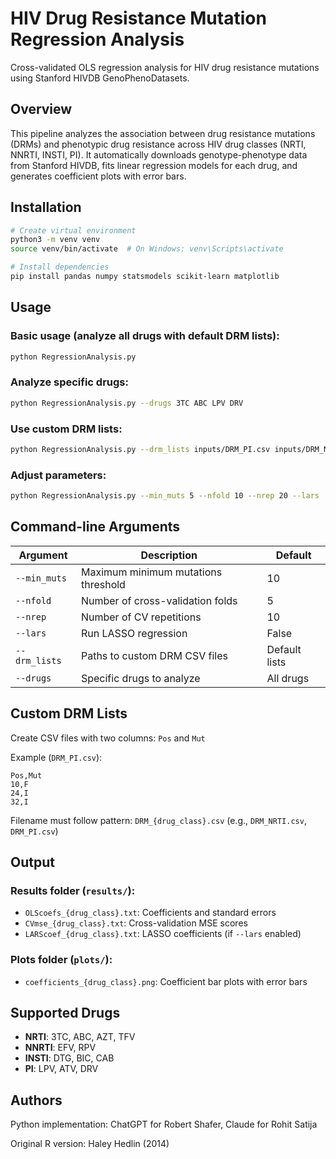 # HIV Drug Resistance Mutation Regression Analysis

Cross-validated OLS regression analysis for HIV drug resistance mutations using Stanford HIVDB GenoPhenoDatasets.

## Overview

This pipeline analyzes the association between drug resistance mutations (DRMs) and phenotypic drug resistance across HIV drug classes (NRTI, NNRTI, INSTI, PI). It automatically downloads genotype-phenotype data from Stanford HIVDB, fits linear regression models for each drug, and generates coefficient plots with error bars.

## Installation

```bash
# Create virtual environment
python3 -m venv venv
source venv/bin/activate  # On Windows: venv\Scripts\activate

# Install dependencies
pip install pandas numpy statsmodels scikit-learn matplotlib
```

## Usage

### Basic usage (analyze all drugs with default DRM lists):
```bash
python RegressionAnalysis.py
```

### Analyze specific drugs:
```bash
python RegressionAnalysis.py --drugs 3TC ABC LPV DRV
```

### Use custom DRM lists:
```bash
python RegressionAnalysis.py --drm_lists inputs/DRM_PI.csv inputs/DRM_NRTI.csv
```

### Adjust parameters:
```bash
python RegressionAnalysis.py --min_muts 5 --nfold 10 --nrep 20 --lars
```

## Command-line Arguments

| Argument | Description | Default |
|----------|-------------|---------|
| `--min_muts` | Maximum minimum mutations threshold | 10 |
| `--nfold` | Number of cross-validation folds | 5 |
| `--nrep` | Number of CV repetitions | 10 |
| `--lars` | Run LASSO regression | False |
| `--drm_lists` | Paths to custom DRM CSV files | Default lists |
| `--drugs` | Specific drugs to analyze | All drugs |

## Custom DRM Lists

Create CSV files with two columns: `Pos` and `Mut`

Example (`DRM_PI.csv`):
```csv
Pos,Mut
10,F
24,I
32,I
```

Filename must follow pattern: `DRM_{drug_class}.csv` (e.g., `DRM_NRTI.csv`, `DRM_PI.csv`)

## Output

### Results folder (`results/`):
- `OLScoefs_{drug_class}.txt`: Coefficients and standard errors
- `CVmse_{drug_class}.txt`: Cross-validation MSE scores
- `LARScoef_{drug_class}.txt`: LASSO coefficients (if `--lars` enabled)

### Plots folder (`plots/`):
- `coefficients_{drug_class}.png`: Coefficient bar plots with error bars

## Supported Drugs

- **NRTI**: 3TC, ABC, AZT, TFV
- **NNRTI**: EFV, RPV
- **INSTI**: DTG, BIC, CAB
- **PI**: LPV, ATV, DRV

## Authors

Python implementation: ChatGPT for Robert Shafer, Claude for Rohit Satija

Original R version: Haley Hedlin (2014)
